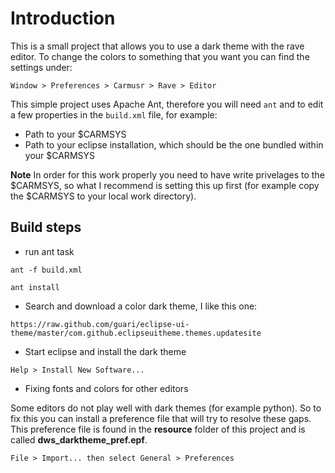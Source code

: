 # Introduction

This is a small project that allows you to use a dark theme with the rave editor. 
To change the colors to something that you want you can find the settings under:

`Window > Preferences > Carmusr > Rave > Editor`

This simple project uses Apache Ant, therefore you will need `ant` and to edit a few properties in the `build.xml` file, for example:
* Path to your $CARMSYS 
* Path to your eclipse installation, which should be the one bundled within your $CARMSYS

**Note** In order for this work properly you need to have write privelages to the $CARMSYS, 
so what I recommend is setting this up first (for example copy the $CARMSYS to your local work directory).


## Build steps

* run ant task

`ant -f build.xml`

`ant install`

* Search and download a color dark theme, I like this one:

`https://raw.github.com/guari/eclipse-ui-theme/master/com.github.eclipseuitheme.themes.updatesite`

* Start eclipse and install the dark theme

`Help > Install New Software...`

* Fixing fonts and colors for other editors

Some editors do not play well with dark themes (for example python). So to fix this you can install a preference file that will try
to resolve these gaps. This preference file is found in the **resource** folder of this project and is called **dws_darktheme_pref.epf**.

`File > Import... then select General > Preferences`


